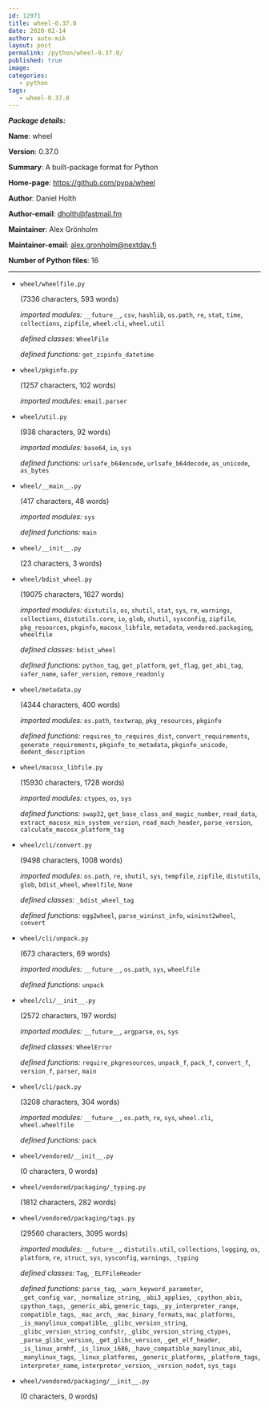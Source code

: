 ```yaml
---
id: 12971
title: wheel-0.37.0
date: 2020-02-14
author: auto-mik
layout: post
permalink: /python/wheel-0.37.0/
published: true
image:
categories:
   - python
tags:  
   - wheel-0.37.0
---
```

_**Package details:**_



**Name**: wheel

**Version**: 0.37.0

**Summary**: A built-package format for Python

**Home-page**: https://github.com/pypa/wheel

**Author**: Daniel Holth

**Author-email**: dholth@fastmail.fm

**Maintainer**: Alex Grönholm

**Maintainer-email**: alex.gronholm@nextday.fi

**Number of Python files**: 16


---


- `wheel/wheelfile.py` 

   (7336 characters, 593 words)

    _imported modules:_ `__future__`, `csv`, `hashlib`, `os.path`, `re`, `stat`, `time`, `collections`, `zipfile`, `wheel.cli`, `wheel.util` 

    _defined classes:_ `WheelFile` 

    _defined functions:_ `get_zipinfo_datetime` 



- `wheel/pkginfo.py` 

   (1257 characters, 102 words)

    _imported modules:_ `email.parser` 





- `wheel/util.py` 

   (938 characters, 92 words)

    _imported modules:_ `base64`, `io`, `sys` 

    _defined functions:_ `urlsafe_b64encode`, `urlsafe_b64decode`, `as_unicode`, `as_bytes` 



- `wheel/__main__.py` 

   (417 characters, 48 words)

    _imported modules:_ `sys` 

    _defined functions:_ `main` 



- `wheel/__init__.py` 

   (23 characters, 3 words)





- `wheel/bdist_wheel.py` 

   (19075 characters, 1627 words)

    _imported modules:_ `distutils`, `os`, `shutil`, `stat`, `sys`, `re`, `warnings`, `collections`, `distutils.core`, `io`, `glob`, `shutil`, `sysconfig`, `zipfile`, `pkg_resources`, `pkginfo`, `macosx_libfile`, `metadata`, `vendored.packaging`, `wheelfile` 

    _defined classes:_ `bdist_wheel` 

    _defined functions:_ `python_tag`, `get_platform`, `get_flag`, `get_abi_tag`, `safer_name`, `safer_version`, `remove_readonly` 



- `wheel/metadata.py` 

   (4344 characters, 400 words)

    _imported modules:_ `os.path`, `textwrap`, `pkg_resources`, `pkginfo` 

    _defined functions:_ `requires_to_requires_dist`, `convert_requirements`, `generate_requirements`, `pkginfo_to_metadata`, `pkginfo_unicode`, `dedent_description` 



- `wheel/macosx_libfile.py` 

   (15930 characters, 1728 words)

    _imported modules:_ `ctypes`, `os`, `sys` 

    _defined functions:_ `swap32`, `get_base_class_and_magic_number`, `read_data`, `extract_macosx_min_system_version`, `read_mach_header`, `parse_version`, `calculate_macosx_platform_tag` 



- `wheel/cli/convert.py` 

   (9498 characters, 1008 words)

    _imported modules:_ `os.path`, `re`, `shutil`, `sys`, `tempfile`, `zipfile`, `distutils`, `glob`, `bdist_wheel`, `wheelfile`, `None` 

    _defined classes:_ `_bdist_wheel_tag` 

    _defined functions:_ `egg2wheel`, `parse_wininst_info`, `wininst2wheel`, `convert` 



- `wheel/cli/unpack.py` 

   (673 characters, 69 words)

    _imported modules:_ `__future__`, `os.path`, `sys`, `wheelfile` 

    _defined functions:_ `unpack` 



- `wheel/cli/__init__.py` 

   (2572 characters, 197 words)

    _imported modules:_ `__future__`, `argparse`, `os`, `sys` 

    _defined classes:_ `WheelError` 

    _defined functions:_ `require_pkgresources`, `unpack_f`, `pack_f`, `convert_f`, `version_f`, `parser`, `main` 



- `wheel/cli/pack.py` 

   (3208 characters, 304 words)

    _imported modules:_ `__future__`, `os.path`, `re`, `sys`, `wheel.cli`, `wheel.wheelfile` 

    _defined functions:_ `pack` 



- `wheel/vendored/__init__.py` 

   (0 characters, 0 words)





- `wheel/vendored/packaging/_typing.py` 

   (1812 characters, 282 words)





- `wheel/vendored/packaging/tags.py` 

   (29560 characters, 3095 words)

    _imported modules:_ `__future__`, `distutils.util`, `collections`, `logging`, `os`, `platform`, `re`, `struct`, `sys`, `sysconfig`, `warnings`, `_typing` 

    _defined classes:_ `Tag`, `_ELFFileHeader` 

    _defined functions:_ `parse_tag`, `_warn_keyword_parameter`, `_get_config_var`, `_normalize_string`, `_abi3_applies`, `_cpython_abis`, `cpython_tags`, `_generic_abi`, `generic_tags`, `_py_interpreter_range`, `compatible_tags`, `_mac_arch`, `_mac_binary_formats`, `mac_platforms`, `_is_manylinux_compatible`, `_glibc_version_string`, `_glibc_version_string_confstr`, `_glibc_version_string_ctypes`, `_parse_glibc_version`, `_get_glibc_version`, `_get_elf_header`, `_is_linux_armhf`, `_is_linux_i686`, `_have_compatible_manylinux_abi`, `_manylinux_tags`, `_linux_platforms`, `_generic_platforms`, `_platform_tags`, `interpreter_name`, `interpreter_version`, `_version_nodot`, `sys_tags` 



- `wheel/vendored/packaging/__init__.py` 

   (0 characters, 0 words)

